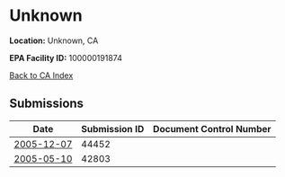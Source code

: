 # Unknown

**Location:** Unknown, CA

**EPA Facility ID:** 100000191874

[Back to CA Index](../../index.md)

## Submissions

| Date | Submission ID | Document Control Number |
|------|--------------|-------------------------|
| [2005-12-07](submissions/44452.md) | 44452 |  |
| [2005-05-10](submissions/42803.md) | 42803 |  |
